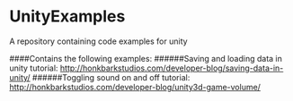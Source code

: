 # UnityExamples
A repository containing code examples for unity

####Contains the following examples:
######Saving and loading data in unity tutorial: http://honkbarkstudios.com/developer-blog/saving-data-in-unity/
######Toggling sound on and off tutorial: http://honkbarkstudios.com/developer-blog/unity3d-game-volume/
